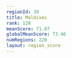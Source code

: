```yaml
---
regionId: 39
title: Maldives
rank: 128
meanScore: 71.07
globalMeanScore: 73.46
numRegions: 220
layout: region_score
---
```

